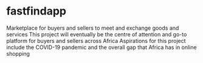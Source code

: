 # fastfindapp
Marketplace for buyers and sellers to meet and exchange goods and services
This project will eventually be the centre of attention and go-to platform for buyers and sellers across Africa
Aspirations for this project include the COVID-19 pandemic and the overall gap that Africa has in online shopping
